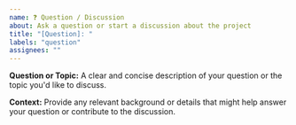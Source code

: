 ```yaml
---
name: ❓ Question / Discussion
about: Ask a question or start a discussion about the project
title: "[Question]: "
labels: "question"
assignees: ""
---
```


**Question or Topic:**
A clear and concise description of your question or the topic you'd like to discuss.

**Context:**
Provide any relevant background or details that might help answer your question or contribute to the discussion.
